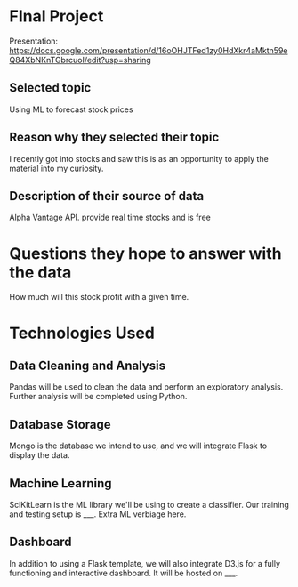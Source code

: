 # FInal Project

Presentation: https://docs.google.com/presentation/d/16oOHJTFed1zy0HdXkr4aMktn59eQ84XbNKnTGbrcuoI/edit?usp=sharing


## Selected topic

Using ML to forecast stock prices

## Reason why they selected their topic 

I recently got into stocks and saw this is as an opportunity to apply the material into my curiosity. 

## Description of their source of data

Alpha Vantage API. provide real time stocks and is  free

# Questions they hope to answer with the data

How much will this stock profit with a given time. 

# Technologies Used
## Data Cleaning and Analysis
Pandas will be used to clean the data and perform an exploratory analysis. Further analysis will be completed using Python.

## Database Storage
Mongo is the database we intend to use, and we will integrate Flask to display the data.

## Machine Learning
SciKitLearn is the ML library we'll be using to create a classifier. Our training and testing setup is ___. Extra ML verbiage here.
## Dashboard
In addition to using a Flask template, we will also integrate D3.js for a fully functioning and interactive dashboard. It will be hosted on ___. 
